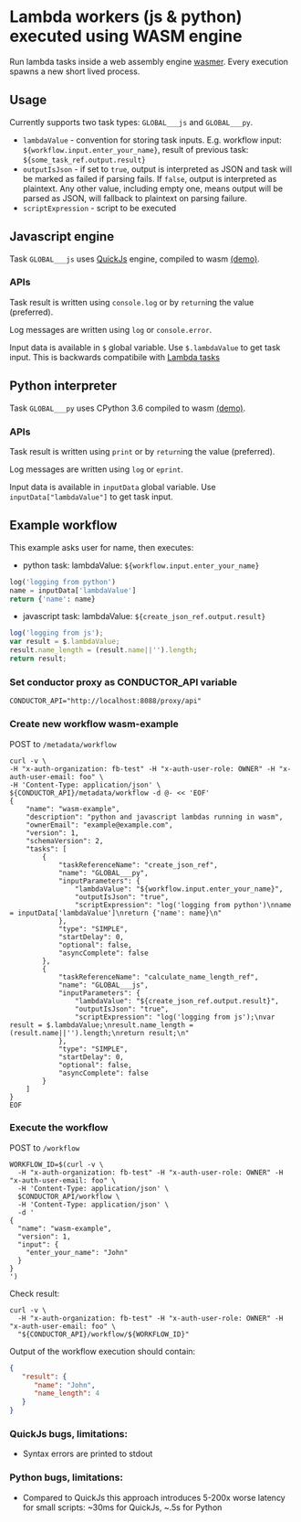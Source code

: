 # Lambda workers (js & python) executed using WASM engine

Run lambda tasks inside a web assembly engine [wasmer](https://wasmer.io/).
Every execution spawns a new short lived process.

## Usage

Currently supports two task types: `GLOBAL___js` and `GLOBAL___py`.

* `lambdaValue` - convention for storing task inputs. E.g. workflow input: `${workflow.input.enter_your_name}`,
result of previous task: `${some_task_ref.output.result}`
* `outputIsJson` - if set to `true`, output is interpreted as JSON and
task will be marked as failed if parsing fails. If `false`, output is interpreted as plaintext.
Any other value, including empty one, means output will be parsed as JSON, will fallback
to plaintext on parsing failure.
* `scriptExpression` - script to be executed

## Javascript engine
Task `GLOBAL___js` uses [QuickJs](https://bellard.org/quickjs/) engine, compiled to wasm [(demo)](https://wapm.io/package/quickjs).

### APIs
Task result is written using `console.log` or by `return`ing the value (preferred).

Log messages are written using `log` or `console.error`.

Input data is available in `$` global variable.
Use `$.lambdaValue` to get task input.
This is backwards compatibile with
[Lambda tasks](https://netflix.github.io/conductor/configuration/systask/#lambda-task)

## Python interpreter
Task `GLOBAL___py` uses CPython 3.6 compiled to wasm [(demo)](https://wapm.io/package/python).

### APIs
Task result is written using `print` or by `return`ing the value (preferred).

Log messages are written using `log` or `eprint`.

Input data is available in `inputData` global variable.
Use `inputData["lambdaValue"]` to get task input.

## Example workflow

This example asks user for name, then executes:
* python task:
lambdaValue: `${workflow.input.enter_your_name}`
```python
log('logging from python')
name = inputData['lambdaValue']
return {'name': name}
```
* javascript task:
lambdaValue: `${create_json_ref.output.result}`
```javascript
log('logging from js');
var result = $.lambdaValue;
result.name_length = (result.name||'').length;
return result;
```

### Set conductor proxy as CONDUCTOR_API variable
```shell script
CONDUCTOR_API="http://localhost:8088/proxy/api"
```

### Create new workflow wasm-example
POST to `/metadata/workflow`

```shell script
curl -v \
-H "x-auth-organization: fb-test" -H "x-auth-user-role: OWNER" -H "x-auth-user-email: foo" \
-H 'Content-Type: application/json' \
${CONDUCTOR_API}/metadata/workflow -d @- << 'EOF'
{
    "name": "wasm-example",
    "description": "python and javascript lambdas running in wasm",
    "ownerEmail": "example@example.com",
    "version": 1,
    "schemaVersion": 2,
    "tasks": [
        {
            "taskReferenceName": "create_json_ref",
            "name": "GLOBAL___py",
            "inputParameters": {
                "lambdaValue": "${workflow.input.enter_your_name}",
                "outputIsJson": "true",
                "scriptExpression": "log('logging from python')\nname = inputData['lambdaValue']\nreturn {'name': name}\n"
            },
            "type": "SIMPLE",
            "startDelay": 0,
            "optional": false,
            "asyncComplete": false
        },
        {
            "taskReferenceName": "calculate_name_length_ref",
            "name": "GLOBAL___js",
            "inputParameters": {
                "lambdaValue": "${create_json_ref.output.result}",
                "outputIsJson": "true",
                "scriptExpression": "log('logging from js');\nvar result = $.lambdaValue;\nresult.name_length = (result.name||'').length;\nreturn result;\n"
            },
            "type": "SIMPLE",
            "startDelay": 0,
            "optional": false,
            "asyncComplete": false
        }
    ]
}
EOF
```

### Execute the workflow
POST to `/workflow`

```shell script
WORKFLOW_ID=$(curl -v \
  -H "x-auth-organization: fb-test" -H "x-auth-user-role: OWNER" -H "x-auth-user-email: foo" \
  -H 'Content-Type: application/json' \
  $CONDUCTOR_API/workflow \
  -H 'Content-Type: application/json' \
  -d '
{
  "name": "wasm-example",
  "version": 1,
  "input": {
    "enter_your_name": "John"
  }
}
')
```

Check result:
```shell script
curl -v \
  -H "x-auth-organization: fb-test" -H "x-auth-user-role: OWNER" -H "x-auth-user-email: foo" \
  "${CONDUCTOR_API}/workflow/${WORKFLOW_ID}"
```

Output of the workflow execution should contain:
```json
{
   "result": {
      "name": "John",
      "name_length": 4
   }
}
```
### QuickJs bugs, limitations:
* Syntax errors are printed to stdout

### Python bugs, limitations:
* Compared to QuickJs this approach introduces 5-200x worse latency for small scripts: ~30ms for QuickJs, ~.5s for Python
